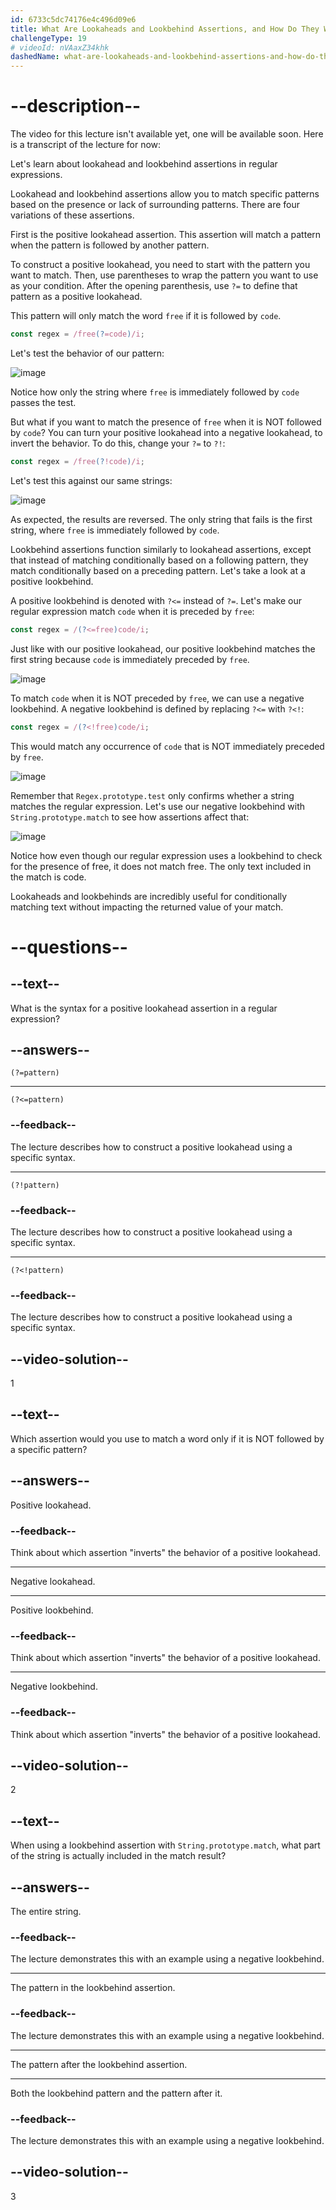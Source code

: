 ```yaml
---
id: 6733c5dc74176e4c496d09e6
title: What Are Lookaheads and Lookbehind Assertions, and How Do They Work?
challengeType: 19
# videoId: nVAaxZ34khk
dashedName: what-are-lookaheads-and-lookbehind-assertions-and-how-do-they-work
---
```


# --description--

The video for this lecture isn't available yet, one will be available soon. Here is a transcript of the lecture for now:

Let's learn about lookahead and lookbehind assertions in regular expressions.

Lookahead and lookbehind assertions allow you to match specific patterns based on the presence or lack of surrounding patterns. There are four variations of these assertions.

First is the positive lookahead assertion. This assertion will match a pattern when the pattern is followed by another pattern.

To construct a positive lookahead, you need to start with the pattern you want to match. Then, use parentheses to wrap the pattern you want to use as your condition. After the opening parenthesis, use `?=` to define that pattern as a positive lookahead.

This pattern will only match the word `free` if it is followed by `code`.

```js
const regex = /free(?=code)/i;
```

Let's test the behavior of our pattern:

![image](https://cdn.freecodecamp.org/curriculum/lecture-transcripts/what-are-lookaheads-and-lookbehind-assertions-and-how-do-they-work-1.png)

Notice how only the string where `free` is immediately followed by `code` passes the test.

But what if you want to match the presence of `free` when it is NOT followed by `code`? You can turn your positive lookahead into a negative lookahead, to invert the behavior. To do this, change your `?=` to `?!`:

```js
const regex = /free(?!code)/i;
```

Let's test this against our same strings:

![image](https://cdn.freecodecamp.org/curriculum/lecture-transcripts/what-are-lookaheads-and-lookbehind-assertions-and-how-do-they-work-2.png)

As expected, the results are reversed. The only string that fails is the first string, where `free` is immediately followed by `code`.

Lookbehind assertions function similarly to lookahead assertions, except that instead of matching conditionally based on a following pattern, they match conditionally based on a preceding pattern. Let's take a look at a positive lookbehind.

A positive lookbehind is denoted with `?<=` instead of `?=`. Let's make our regular expression match `code` when it is preceded by `free`:

```js
const regex = /(?<=free)code/i;
```

Just like with our positive lookahead, our positive lookbehind matches the first string because `code` is immediately preceded by `free`.

![image](https://cdn.freecodecamp.org/curriculum/lecture-transcripts/what-are-lookaheads-and-lookbehind-assertions-and-how-do-they-work-3.png)

To match `code` when it is NOT preceded by `free`, we can use a negative lookbehind. A negative lookbehind is defined by replacing `?<=` with `?<!`:

```js
const regex = /(?<!free)code/i;
```

This would match any occurrence of `code` that is NOT immediately preceded by `free`.

![image](https://cdn.freecodecamp.org/curriculum/lecture-transcripts/what-are-lookaheads-and-lookbehind-assertions-and-how-do-they-work-4.png)

Remember that `Regex.prototype.test` only confirms whether a string matches the regular expression. Let's use our negative lookbehind with `String.prototype.match` to see how assertions affect that:

![image](https://cdn.freecodecamp.org/curriculum/lecture-transcripts/what-are-lookaheads-and-lookbehind-assertions-and-how-do-they-work-5.png)

Notice how even though our regular expression uses a lookbehind to check for the presence of free, it does not match free. The only text included in the match is code.

Lookaheads and lookbehinds are incredibly useful for conditionally matching text without impacting the returned value of your match.

# --questions--

## --text--

What is the syntax for a positive lookahead assertion in a regular expression?

## --answers--

`(?=pattern)`

---

`(?<=pattern)`

### --feedback--

The lecture describes how to construct a positive lookahead using a specific syntax.

---

`(?!pattern)`

### --feedback--

The lecture describes how to construct a positive lookahead using a specific syntax.

---

`(?<!pattern)`

### --feedback--

The lecture describes how to construct a positive lookahead using a specific syntax.

## --video-solution--

1

## --text--

Which assertion would you use to match a word only if it is NOT followed by a specific pattern?

## --answers--

Positive lookahead.

### --feedback--

Think about which assertion "inverts" the behavior of a positive lookahead.

---

Negative lookahead.

---

Positive lookbehind.

### --feedback--

Think about which assertion "inverts" the behavior of a positive lookahead.

---

Negative lookbehind.

### --feedback--

Think about which assertion "inverts" the behavior of a positive lookahead.

## --video-solution--

2

## --text--

When using a lookbehind assertion with `String.prototype.match`, what part of the string is actually included in the match result?

## --answers--

The entire string.

### --feedback--

The lecture demonstrates this with an example using a negative lookbehind.

---

The pattern in the lookbehind assertion.

### --feedback--

The lecture demonstrates this with an example using a negative lookbehind.

---

The pattern after the lookbehind assertion.

---

Both the lookbehind pattern and the pattern after it.

### --feedback--

The lecture demonstrates this with an example using a negative lookbehind.

## --video-solution--

3
